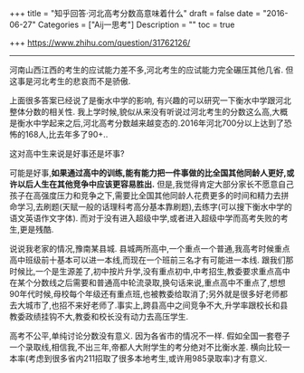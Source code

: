 +++
title = "知乎回答·河北高考分数高意味着什么"
draft = false
date = "2016-06-27"
Categories = ["Aij一思考"] 
Description = "" 
toc = true

+++
https://www.zhihu.com/question/31762126/
***

河南山西江西的考生的应试能力差不多,河北考生的应试能力完全碾压其他几省. 但这事是河北考生的悲哀而不是骄傲.

上面很多答案已经说了是衡水中学的影响, 有兴趣的可以研究一下衡水中学跟河北整体分数的相关性.
我上学时候,貌似从来没有听说过河北考生的分数这么高,大概是衡水中学起来之后,河北高考分数越来越变态的.2016年河北700分以上达到了恐怖的168人,比去年多了90+..

这对高中生来说是好事还是坏事?

可能是好事,**如果通过高中的训练,能有能力把一件事做的比全国其他同龄人更好,或许以后人生在其他竞争中应该更容易胜出.**
但是,我觉得肯定大部分家长不愿意自己孩子在高强度压力和竞争之下,需要比全国其他同龄人花费更多的时间和精力去拼命学习,去刷题(天赋一般的话理科考高分基本靠刷题),去练字(可以搜下衡水中学的语文英语作文字体). 而对于没有进入超级中学,或者进入超级中学而高考失败的考生,更是残酷.


说说我老家的情况,豫南某县城. 县城两所高中,一个重点一个普通,我高考时候重点高中班级前十基本可以进一本线,而现在一个班前三名才有可能进一本线.
跟我们那时候比,一个是生源差了,初中按片升学,没有重点初中,中考招生,教委要求重点高中在某个分数线之后需要和普通高中轮流录取,换句话来说,重点高中不重点了,想想90年代时候,母校每个年级还有重点班,也被教委给取消了;另外就是很多好老师都去大城市了,也招不来好老师了.事实上,跨县高中之间竞争不大,升学率跟校长和县教委政绩挂钩不大,教委和校长没有动力去高压学生.


高考不公平,单纯讨论分数没有意义. 因为各省市的情况不一样. 假如全国一套卷子一个录取线,相信我,不出三年,帝都人大附学生的考分绝对不比衡水差. 横向比较一本率(考虑到很多省内211招取了很多本地考生,或许用985录取率)才有意义.
